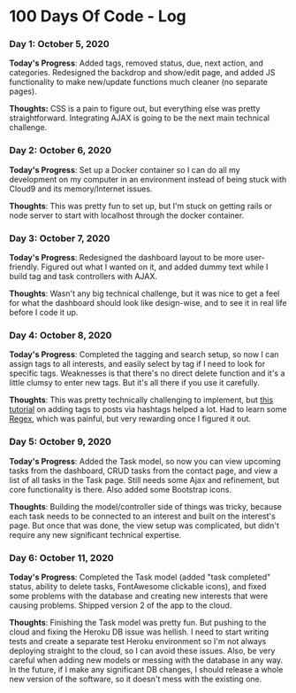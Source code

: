 # 100 Days Of Code - Log

### Day 1: October 5, 2020

**Today's Progress**: Added tags, removed status, due, next action, and categories. Redesigned the backdrop and show/edit page, and added JS functionality to make new/update functions much cleaner (no separate pages).

**Thoughts:** CSS is a pain to figure out, but everything else was pretty straightforward. Integrating AJAX is going to be the next main technical challenge.


### Day 2: October 6, 2020

**Today's Progress**: Set up a Docker container so I can do all my development on my computer in an environment instead of being stuck with Cloud9 and its memory/Internet issues.

**Thoughts**: This was pretty fun to set up, but I'm stuck on getting rails or node server to start with localhost through the docker container.

### Day 3: October 7, 2020

**Today's Progress**: Redesigned the dashboard layout to be more user-friendly. Figured out what I wanted on it, and added dummy text while I build tag and task controllers with AJAX.

**Thoughts**: Wasn't any big technical challenge, but it was nice to get a feel for what the dashboard should look like design-wise, and to see it in real life before I code it up.

### Day 4: October 8, 2020

**Today's Progress**: Completed the tagging and search setup, so now I can assign tags to all interests, and easily select by tag if I need to look for specific tags. Weaknesses is that there's no direct delete function and it's a little clumsy to enter new tags. But it's all there if you use it carefully.

**Thoughts**: This was pretty technically challenging to implement, but [this tutorial](https://www.youtube.com/watch?v=oPpigFAlLmE) on adding tags to posts via hashtags helped a lot. Had to learn some [Regex](https://regexr.com/), which was painful, but very rewarding once I figured it out. 

### Day 5: October 9, 2020

**Today's Progress**: Added the Task model, so now you can view upcoming tasks from the dashboard, CRUD tasks from the contact page, and view a list of all tasks in the Task page. Still needs some Ajax and refinement, but core functionality is there. Also added some Bootstrap icons.

**Thoughts**: Building the model/controller side of things was tricky, because each task needs to be connected to an interest and built on the interest's page. But once that was done, the view setup was complicated, but didn't require any new significant technical expertise.


### Day 6: October 11, 2020

**Today's Progress**: Completed the Task model (added "task completed" status, ability to delete tasks, FontAwesome clickable icons), and fixed some problems with the database and creating new interests that were causing problems. Shipped version 2 of the app to the cloud.

**Thoughts**: Finishing the Task model was pretty fun. But pushing to the cloud and fixing the Heroku DB issue was hellish. I need to start writing tests and create a separate test Heroku environment so I'm not always deploying straight to the cloud, so I can avoid these issues. Also, be very careful when adding new models or messing with the database in any way. In the future, if I make any significant DB changes, I should release a whole new version of the software, so it doesn't mess with the existing one.








